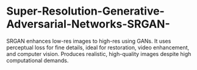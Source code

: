 # Super-Resolution-Generative-Adversarial-Networks-SRGAN-
SRGAN enhances low-res images to high-res using GANs. It uses perceptual loss for fine details, ideal for restoration, video enhancement, and computer vision. Produces realistic, high-quality images despite high computational demands.
